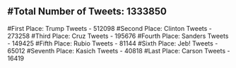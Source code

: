 #Total Number of Tweets: 1333850 
---
#First Place: Trump Tweets - 512098
#Second Place: Clinton Tweets - 273258
#Third Place: Cruz Tweets - 195676
#Fourth Place: Sanders Tweets - 149425
#Fifth Place: Rubio Tweets - 81144
#Sixth Place: Jeb! Tweets - 65012
#Seventh Place: Kasich Tweets - 40818
#Last Place: Carson Tweets - 16419
